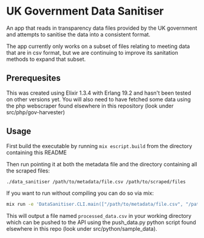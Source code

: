 # UK Government Data Sanitiser

An app that reads in transparency data files provided by the UK government and
attempts to sanitise the data into a consistent format.

The app currently only works on a subset of files relating to meeting data that
are in csv format, but we are continuing to improve its sanitation methods to
expand that subset. 

## Prerequesites
This was created using Elixir 1.3.4 with Erlang 19.2 and hasn't been tested on
other versions yet.
You will also need to have fetched some data using the php webscraper found
elsewhere in this repository (look under src/php/gov-harvester)

## Usage
First build the executable by running `mix escript.build` from the directory
containing this README

Then run pointing it at both the metadata file and the directory containing all
the scraped files:
  ```bash
  ./data_sanitiser /path/to/metadata/file.csv /path/to/scraped/files
  ```

If you want to run without compiling you can do so via mix:
  ```bash
  mix run -e 'DataSanitiser.CLI.main(["/path/to/metadata/file.csv", "/path/to/scraped/files"])'
  ```

This will output a file named `processed_data.csv` in your working directory
which can be pushed to the API using the push_data.py python script found
elsewhere in this repo (look under src/python/sample_data).
